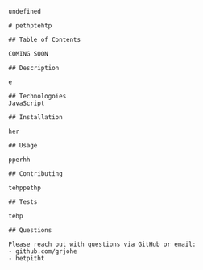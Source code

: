 
    undefined
    
    # pethptehtp
    
    ## Table of Contents

    COMING SOON
  
    ## Description

    e

    ## Technologoies
    JavaScript

    ## Installation

    her

    ## Usage

    pperhh

    ## Contributing

    tehppethp

    ## Tests

    tehp

    ## Questions

    Please reach out with questions via GitHub or email:
    - github.com/grjohe
    - hetpitht
